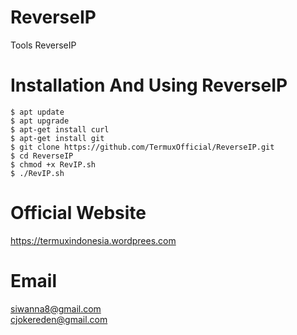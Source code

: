 # ReverseIP
Tools ReverseIP

# Installation And Using ReverseIP
```
$ apt update
$ apt upgrade
$ apt-get install curl
$ apt-get install git
$ git clone https://github.com/TermuxOfficial/ReverseIP.git
$ cd ReverseIP
$ chmod +x RevIP.sh
$ ./RevIP.sh
```

# Official Website
https://termuxindonesia.wordprees.com

# Email
siwanna8@gmail.com<br>
cjokereden@gmail.com
